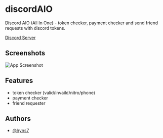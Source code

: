 
# discordAIO

Discord AIO (All In One) - token checker, payment checker and send friend requests with discord tokens. 

[Discord Server](https://discord.gg/QYXg2XWxzd)
## Screenshots

![App Screenshot](https://i.imgur.com/IOB41dO.png)


## Features

- token checker (valid/invaild/nitro/phone)
- payment checker
- friend requester


## Authors

- [@hyns7](https://github.com/hyns7)
